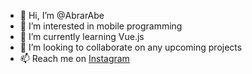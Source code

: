 - 👋 Hi, I’m @AbrarAbe
- 👀 I’m interested in mobile programming
- 🌱 I’m currently learning Vue.js
- 💞️ I’m looking to collaborate on any upcoming projects
- 📫 Reach me on [Instagram](https://www.instagram.com/abrar_mdd/)

<!---
AbrarAbe/AbrarAbe is a ✨ special ✨ repository because its `README.md` (this file) appears on your GitHub profile.
You can click the Preview link to take a look at your changes.
--->
